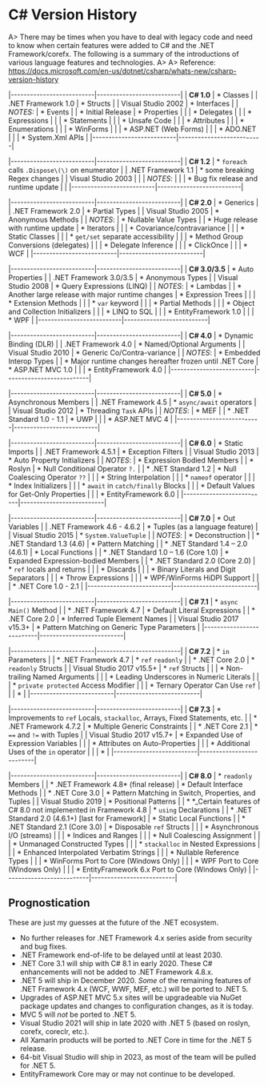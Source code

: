 # C# Version History

A> There may be times when you have to deal with legacy code and need to know when certain features were added to C# and the .NET Framework/corefx.  The following is a summary of the introductions of various language features and technologies.
A>
A> Reference: <https://docs.microsoft.com/en-us/dotnet/csharp/whats-new/csharp-version-history>

|--------------------------|--------------------------|
| **C# 1.0**               | * Classes                |
| .NET Framework 1.0       | * Structs                |
| Visual Studio 2002       | * Interfaces             |
| *NOTES:*                 | * Events                 |
| * Initial Release        | * Properties             |
|                          | * Delegates              |
|                          | * Expressions            |
|                          | * Statements             |
|                          | * Unsafe Code            |
|                          | * Attributes             |
|                          | * Enumerations           |
|                          | * WinForms               |
|                          | * ASP.NET \(Web Forms\)  |
|                          | * ADO.NET                |
|                          | * System.Xml APIs        |
|--------------------------|--------------------------|

|--------------------------|--------------------------|
| **C# 1.2**               | * `foreach` calls `.Dispose\(\)` on enumerator |
| .NET Framework 1.1       | * some breaking Regex changes |
| Visual Studio 2003       |                          |
| *NOTES*:                 |                          |
| * Bug fix release and runtime update |              |
|--------------------------|--------------------------|

|--------------------------|--------------------------|
| **C# 2.0**               | * Generics               |
| .NET Framework 2.0       | * Partial Types          |
| Visual Studio 2005       | * Anonymous Methods      |
| *NOTES*:                 | * Nullable Value Types |
| * Huge release with runtime update | * Iterators              |
|                          | * Covariance/contravariance |
|                          | * Static Classes         |
|                          | * `get/set` separate accessibility |
|                          | * Method Group Conversions \(delegates\) |
|                          | * Delegate Inference     |
|                          | * ClickOnce              |
|                          | * WCF                    |
|--------------------------|--------------------------|

|--------------------------|--------------------------|
| **C# 3.0/3.5**           | * Auto Properties        |
| .NET Framework 3.0/3.5   | * Anonymous Types        |
| Visual Studio 2008       | * Query Expressions \(LINQ\) |
| *NOTES*:                 | * Lambdas                |
| * Another large release with major runtime changes | * Expression Trees       |
|                          | * Extension Methods      |
|                          | * `var` keyword          |
|                          | * Partial Methods        |
|                          | * Object and Collection Initializers |
|                          | * LINQ to SQL            |
|                          | * EntityFramework 1.0    |
|                          | * WPF                    |
|--------------------------|--------------------------|

|--------------------------|--------------------------|
| **C# 4.0**               | * Dynamic Binding \(DLR\) |
| .NET Framework 4.0       | * Named/Optional Arguments |
| Visual Studio 2010       | * Generic Co/Contra-variance |
| *NOTES*:                 | * Embedded Interop Types |
| * Major runtime changes hereafter frozen until .NET Core | * ASP.NET MVC 1.0        |
|                          | * EntityFramework 4.0    |
|--------------------------|--------------------------|

|--------------------------|--------------------------|
| **C# 5.0**               | * Asynchronous Members   |
| .NET Framework 4.5       | * `async/await` operators |
| Visual Studio 2012       | * Threading `Task` APIs  |
| *NOTES*:                 | * MEF                    |
| * .NET Standard 1.0 - 1.1 | * UWP                   |
|                          | * ASP.NET MVC 4          |
|--------------------------|--------------------------|

|--------------------------|--------------------------|
| **C# 6.0**               | * Static Imports         |
| .NET Framework 4.5.1     | * Exception Filters      |
| Visual Studio 2013       | * Auto Property Initializers |
| *NOTES*:                 | * Expression Bodied Members |
| * Roslyn                 | * Null Conditional Operator `?.` |
| * .NET Standard 1.2      | * Null Coalescing Operator `??` |
|                          | * String Interpolation   |
|                          | * `nameof` operator      |
|                          | * Index Initializers     |
|                          | * `await` in `catch/finally` Blocks |
|                          | * Default Values for Get-Only Properties |
|                          | * EntityFramework 6.0    |
|--------------------------|--------------------------|

|--------------------------|--------------------------|
| **C# 7.0**               | * Out Variables          |
| .NET Framework 4.6 - 4.6.2 | * Tuples \(as a language feature\) |
| Visual Studio 2015       | * `System.ValueTuple`    |
| *NOTES*:                 | * Deconstruction         |
| * .NET Standard 1.3 \(4.6\) | * Pattern Matching    |
| * .NET Standard 1.4 – 2.0 \(4.6.1\) | * Local Functions |
| * .NET Standard 1.0 – 1.6 \(Core 1.0\)  | * Expanded Expression-bodied Members |
| * .NET Standard 2.0 (Core 2.0)  | * `ref` locals and returns        |
|                          | * Discards               |
|                          | * Binary Literals and Digit Separators |
|                          | * Throw Expressions      |
|                          | * WPF/WinForms HiDPI Support |
|                          | * .NET Core 1.0 - 2.1    |
|--------------------------|--------------------------|

|--------------------------|--------------------------|
| **C# 7.1**               | * `async` `Main()` Method |
| * .NET Framework 4.7     | * Default Literal Expressions |
| * .NET Core 2.0          | * Inferred Tuple Element Names    |
| Visual Studio 2017 v15.3+ | * Pattern Matching on Generic Type Parameters |
|--------------------------|--------------------------|

|--------------------------|--------------------------|
| **C# 7.2**               | * `in` Parameters        |
| * .NET Framework 4.7     | * `ref` `readonly`       |
| * .NET Core 2.0          | * `readonly` Structs     |
| Visual Studio 2017 v15.5+ | * `ref` Structs         |
|                          | * Non-trailing Named Arguments |
|                          | * Leading Underscores in Numeric Literals |
|                          | * `private protected` Access Modifier |
|                          | * Ternary Operator Can Use `ref` |
|                          | *                        |
|--------------------------|--------------------------|

|--------------------------|--------------------------|
| **C# 7.3**               | * Improvements to `ref` Locals, `stackalloc`, Arrays, Fixed Statements, etc. |
| * .NET Framework 4.7.2   | * Multiple Generic Constraints |
| * .NET Core 2.1          | * `==` and `!=` with Tuples |
| Visual Studio 2017 v15.7+ | * Expanded Use of Expression Variables |
|                          | * Attributes on Auto-Properties |
|                          | * Additional Uses of the `in` operator |
|                          | *                        |
|--------------------------|--------------------------|

|--------------------------|--------------------------|
| **C# 8.0**               | * `readonly` Members |
| * .NET Framework 4.8\* \(final release\)     | * Default Interface Methods |
| * .NET Core 3.0          | * Pattern Matching in Switch, Properties, and Tuples |
| Visual Studio 2019       | * Positional Patterns |
| * \*_Certain features of C# 8.0 not implemented in Framework 4.8 | * `using` Declarations |
| * .NET Standard 2.0 \(4.6.1+\) \[last for Framework\] | * Static Local Functions |
| * .NET Standard 2.1 \(Core 3.0\) | * Disposable `ref` Structs |
|                          | * Asynchronous I/O \(streams\) |
|                          | * Indices and Ranges |
|                          | * Null Coalescing Assignment |
|                          | * Unmanaged Constructed Types |
|                          | * `stackalloc` in Nested Expressions |
|                          | * Enhanced Interpolated Verbatim Strings |
|                          | * Nullable Reference Types |
|                          | * WinForms Port to Core \(Windows Only\) |
|                          | * WPF Port to Core \(Windows Only\) |
|                          | * EntityFramework 6.x Port to Core \(Windows Only\) |
|--------------------------|--------------------------|

## Prognostication

These are just my guesses at the future of the .NET ecosystem.

* No further releases for .NET Framework 4.x series aside from security and bug fixes.
* .NET Framework end-of-life to be delayed until at least 2030.
* .NET Core 3.1 will ship with C# 8.1 in early 2020.  These C# enhancements will not be added to .NET Framework 4.8.x.
* .NET 5 will ship in December 2020.  *Some* of the remaining features of .NET Framework 4.x \(WCF, WWF, MEF, etc.\) will be ported to .NET 5.
* Upgrades of ASP.NET MVC 5.x sites will be upgradeable via NuGet package updates and changes to configuration changes, as it is today.
* MVC 5 will *not* be ported to .NET 5.
* Visual Studio 2021 will ship in late 2020 with .NET 5 \(based on roslyn, corefx, coreclr, etc.\).
* All Xamarin products will be ported to .NET Core in time for the .NET 5 release.
* 64-bit Visual Studio will ship in 2023, as most of the team will be pulled for .NET 5.
* EntityFramework Core may or may not continue to be developed.
